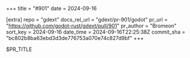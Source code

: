 +++
title = "#901"
date = 2024-09-16

[extra]
repo = "gdext"
docs_rel_url = "gdext/pr-901/godot"
pr_url = "https://github.com/godot-rust/gdext/pull/901"
pr_author = "Bromeon"
sort_key = 2024-09-16
date_time = 2024-09-16T22:25:38Z
commit_sha = "bc802b8ba63ebd3d3de776753a070e74c827d9bf"
+++

$PR_TITLE
